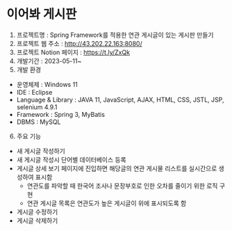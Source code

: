 # 이어봐 게시판
1. 프로젝트명 : Spring Framework를 적용한 연관 게시글이 있는 게시판 만들기
2. 프로젝트 웹 주소 : http://43.202.22.163:8080/
3. 프로젝트 Notion 페이지 : https://t.ly/ZxQk
4. 개발기간 : 2023-05-11~
5. 개발 환경
  - 운영체제 : Windows 11
  - IDE : Eclipse
  - Language & Library : JAVA 11, JavaScript, AJAX, HTML, CSS, JSTL, JSP, selenium 4.9.1
  - Framework : Spring 3, MyBatis
  - DBMS : MySQL
6. 주요 기능
  - 새 게시글 작성하기
  - 새 게시글 작성시 단어별 데이터베이스 등록
  - 게시글 상세 보기 페이지에 진입하면 해당글의 연관 게시물 리스트를 실시간으로 생성하여 표시함
      - 연관도를 파악할 때 한국어 조사나 문장부호로 인한 오차를 줄이기 위한 로직 구현
      - 연관 게시글 목록은 연관도가 높은 게시글이 위에 표시되도록 함
  - 게시글 수정하기
  - 게시글 삭제하기
